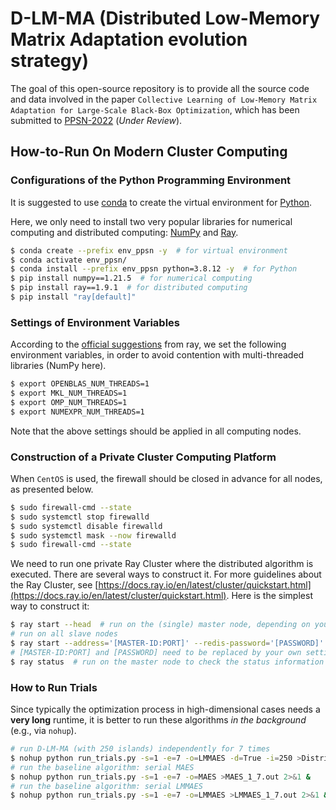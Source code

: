 # D-LM-MA (Distributed Low-Memory Matrix Adaptation evolution strategy)

The goal of this open-source repository is to provide all the source code and data involved in the paper ```Collective Learning of Low-Memory Matrix Adaptation for Large-Scale Black-Box Optimization```, which has been submitted to [PPSN-2022](https://ppsn2022.cs.tu-dortmund.de/) (*Under Review*).

## How-to-Run On Modern Cluster Computing

### Configurations of the Python Programming Environment

It is suggested to use [conda](https://docs.conda.io/projects/conda/en/latest/index.html) to create the virtual environment for [Python](https://www.python.org/).

Here, we only need to install two very popular libraries for numerical computing and distributed computing: [NumPy](https://numpy.org/) and [Ray](https://www.ray.io/).

```bash
$ conda create --prefix env_ppsn -y  # for virtual environment
$ conda activate env_ppsn/
$ conda install --prefix env_ppsn python=3.8.12 -y  # for Python
$ pip install numpy==1.21.5  # for numerical computing
$ pip install ray==1.9.1  # for distributed computing
$ pip install "ray[default]"
```

### Settings of Environment Variables

According to the [official suggestions](https://docs.ray.io/en/latest/ray-core/troubleshooting.html#no-speedup) from ray, we set the following environment variables, in order to avoid contention with multi-threaded libraries (NumPy here).

```bash
$ export OPENBLAS_NUM_THREADS=1
$ export MKL_NUM_THREADS=1
$ export OMP_NUM_THREADS=1
$ export NUMEXPR_NUM_THREADS=1
```

Note that the above settings should be applied in all computing nodes.

### Construction of a Private Cluster Computing Platform

When ```CentOS``` is used, the firewall should be closed in advance for all nodes, as presented below.

```bash
$ sudo firewall-cmd --state
$ sudo systemctl stop firewalld
$ sudo systemctl disable firewalld
$ sudo systemctl mask --now firewalld
$ sudo firewall-cmd --state
```

We need to run one private Ray Cluster where the distributed algorithm is executed. There are several ways to construct it. For more guidelines about the Ray Cluster, see [https://docs.ray.io/en/latest/cluster/quickstart.html](https://docs.ray.io/en/latest/cluster/quickstart.html). Here is the simplest way to construct it:

```bash
$ ray start --head  # run on the (single) master node, depending on your choice
# run on all slave nodes
$ ray start --address='[MASTER-ID:PORT]' --redis-password='[PASSWORD]'
# [MASTER-ID:PORT] and [PASSWORD] need to be replaced by your own settings
$ ray status  # run on the master node to check the status information of the Ray Cluster
```

### How to Run Trials

Since typically the optimization process in high-dimensional cases needs a **very long** runtime, it is better to run these algorithms *in the background* (e.g., via ```nohup```).

```bash
# run D-LM-MA (with 250 islands) independently for 7 times
$ nohup python run_trials.py -s=1 -e=7 -o=LMMAES -d=True -i=250 >DistributedLMMAES_1_7.out 2>&1 &
# run the baseline algorithm: serial MAES
$ nohup python run_trials.py -s=1 -e=7 -o=MAES >MAES_1_7.out 2>&1 &
# run the baseline algorithm: serial LMMAES
$ nohup python run_trials.py -s=1 -e=7 -o=LMMAES >LMMAES_1_7.out 2>&1 &
```

